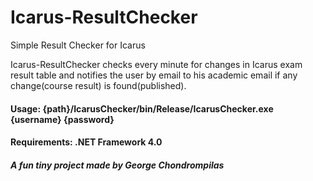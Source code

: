 # Icarus-ResultChecker
Simple Result Checker for Icarus

Icarus-ResultChecker checks every minute for changes in Icarus exam result table and notifies the user by email to his academic email if any change(course result) is found(published).
<h4>
Usage: {path}/IcarusChecker/bin/Release/IcarusChecker.exe {username} {password}
</h4>
<h4>
Requirements: .NET Framework 4.0
</h4>
<h5>A fun tiny project made by George Chondrompilas</h5>
